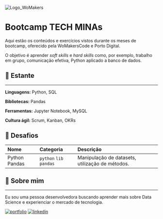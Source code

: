 ![Logo_WoMakers](https://d33wubrfki0l68.cloudfront.net/3d218442b01b3bdbf82b739df4d07e450234bf9e/08a8f/assets/images/womakerscode-brand.png)

# Bootcamp TECH MINAs

Aqui estão os conteúdos e exercícios vistos durante os meses de bootcamp, oferecido pela WoMakersCode e Porto Digital.

O objetivo é aprender _soft skills_ e _hard skills_ como, por exemplo, trabalho em grupo, comunicação efetiva, Python aplicado a banco de dados.

## 📖 Estante

---

**Linguagens:** Python, SQL

**Bibliotecas:** Pandas

**Ferramentas:** Jupyter Notebook, MySQL

**Cultura ágil:** Scrum, Kanban, OKRs

## 🦾 Desafios

| Nome          | Categoria               | Descrição                                       |
| :------------ | :---------------------- | :---------------------------------------------- |
| Python Pandas | `python` `lib` `pandas` | Manipulação de datasets, utilização de métodos. |

## 🚀 Sobre mim

---

Eu sou uma pessoa desenvolvedora buscando aprender mais sobre Data Science e experienciar o mercado de tecnologia.

[![portfolio](https://img.shields.io/badge/my_portfolio-000?style=for-the-badge&logo=ko-fi&logoColor=white)](https://github.com/kyaramero)
[![linkedin](https://img.shields.io/badge/linkedin-0A66C2?style=for-the-badge&logo=linkedin&logoColor=white)](https://www.linkedin.com/in/kyaramero/)
